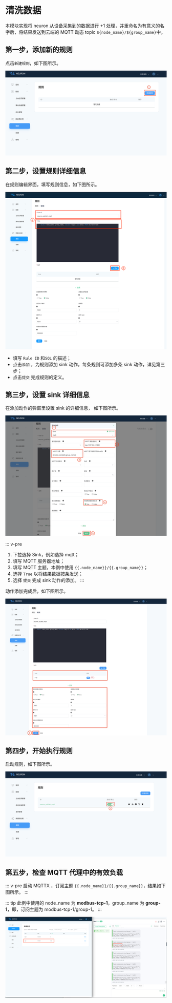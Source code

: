 # 清洗数据

本模块实现将 neuron 从设备采集到的数据进行 +1 处理，并重命名为有意义的名字后，将结果发送到云端的 MQTT 动态 topic `${node_name}/${group_name}`中。

## 第一步，添加新的规则

点击`新建规则`，如下图所示。

![data-stream-rules-add](./assets/data-stream-rules-add.png)

## 第二步，设置规则详细信息

在规则编辑界面，填写规则信息，如下图所示。

![data-stream-rules-add-action](./assets/data-stream-rules-add-action.png)

* 填写 `Rule ID` 和`SQL` 的描述；
* 点击`添加` ，为规则添加 sink 动作，每条规则可添加多条 sink 动作，详见第三步；
* 点击`提交` 完成规则的定义。

## 第三步，设置 sink 详细信息

在添加动作的弹窗里设置 sink 的详细信息， 如下图所示。

![data-stream-rules-action](./assets/data-stream-rules-action.png)

::: v-pre

1. 下拉选择 Sink，例如选择 mqtt；
2. 填写 MQTT 服务器地址；
3. 填写 MQTT 主题，本例中使用 `{{.node_name}}/{{.group_name}}`；
4. 选择 `True` 以将结果数据按条发送；
5. 选择 `提交` 完成 sink 动作的添加。
:::

动作添加完成后，如下图所示。

![data-stream-rules](./assets/data-stream-rules.png)

## 第四步，开始执行规则

启动规则，如下图所示。

![data-stream-rules-list](./assets/data-stream-rules-list.png)

## 第五步，检查 MQTT 代理中的有效负载

::: v-pre
启动 MQTTX ，订阅主题 `{{.node_name}}/{{.group_name}}`，结果如下图所示。
:::

::: tip
此例中使用的 node_name 为 **modbus-tcp-1**，group_name 为 **group-1**，即，订阅主题为 modbus-tcp-1/group-1。
:::

![result](./assets/result.png)
